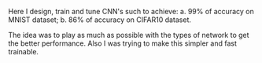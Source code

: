 Here I design, train and tune CNN's such to achieve:
a. 99% of accuracy on MNIST dataset;
b. 86% of accuracy on CIFAR10 dataset.

The idea was to play as much as possible with the types of network to get the better performance. Also I was trying to make this simpler and fast trainable.